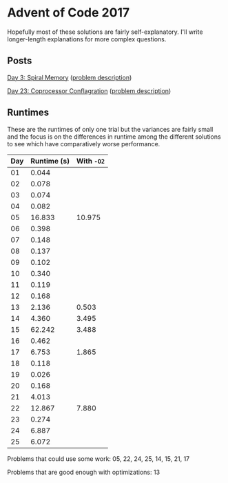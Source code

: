 # Advent of Code 2017
Hopefully most of these solutions are fairly self-explanatory. I'll write longer-length explanations for more complex questions.

## Posts
[Day 3: Spiral Memory](https://medium.com/@nonphatic/advent-of-code-day-3-30db5599e914) ([problem description](http://adventofcode.com/2017/day/3))

[Day 23: Coprocessor Conflagration](https://medium.com/@nonphatic/advent-of-code-2017-day-23-a29ee2d4bab8) ([problem description](http://adventofcode.com/2017/day/23))

## Runtimes
These are the runtimes of only one trial but the variances are fairly small and the focus is on the differences in runtime among the different solutions to see which have comparatively worse performance.

| Day | Runtime (s) | With `-O2` |
|-----|-------------|------------|
| 01  |  0.044      |
| 02  |  0.078      |
| 03  |  0.074      |
| 04  |  0.082      |
| 05  | 16.833      | 10.975
| 06  |  0.398      |
| 07  |  0.148      |
| 08  |  0.137      |
| 09  |  0.102      |
| 10  |  0.340      |
| 11  |  0.119      |
| 12  |  0.168      |
| 13  |  2.136      |  0.503
| 14  |  4.360      |  3.495
| 15  | 62.242      |  3.488
| 16  |  0.462      |
| 17  |  6.753      |  1.865
| 18  |  0.118      |
| 19  |  0.026      |
| 20  |  0.168      |
| 21  |  4.013      |
| 22  | 12.867      |  7.880
| 23  |  0.274      |
| 24  |  6.887      |
| 25  |  6.072      |

Problems that could use some work: 05, 22, 24, 25, 14, 15, 21, 17

Problems that are good enough with optimizations: 13
